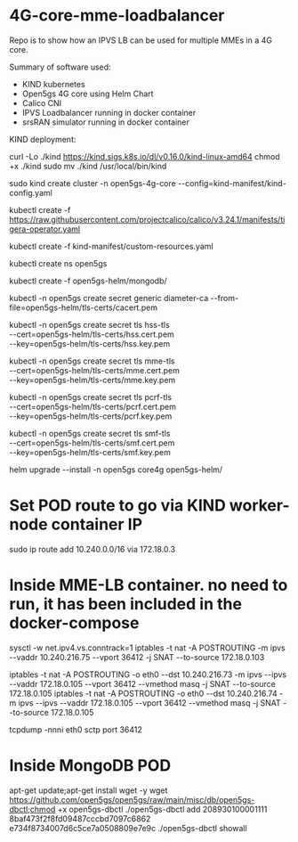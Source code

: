 # 4G-core-mme-loadbalancer

Repo is to show how an IPVS LB can be used for multiple MMEs in a 4G core.

Summary of software used:

- KIND kubernetes
- Open5gs 4G core using Helm Chart
- Calico CNI
- IPVS Loadbalancer running in docker container
- srsRAN simulator running in docker container

KIND deployment:

curl -Lo ./kind https://kind.sigs.k8s.io/dl/v0.16.0/kind-linux-amd64
chmod +x ./kind
sudo mv ./kind /usr/local/bin/kind

sudo kind create cluster -n open5gs-4g-core --config=kind-manifest/kind-config.yaml

kubectl create -f https://raw.githubusercontent.com/projectcalico/calico/v3.24.1/manifests/tigera-operator.yaml

kubectl create -f kind-manifest/custom-resources.yaml

kubectl create ns open5gs

kubectl create -f open5gs-helm/mongodb/

kubectl -n open5gs create secret generic diameter-ca --from-file=open5gs-helm/tls-certs/cacert.pem

kubectl -n open5gs create secret tls hss-tls \
  --cert=open5gs-helm/tls-certs/hss.cert.pem \
  --key=open5gs-helm/tls-certs/hss.key.pem
  
kubectl -n open5gs create secret tls mme-tls \
  --cert=open5gs-helm/tls-certs/mme.cert.pem \
  --key=open5gs-helm/tls-certs/mme.key.pem

kubectl -n open5gs create secret tls pcrf-tls \
  --cert=open5gs-helm/tls-certs/pcrf.cert.pem \
  --key=open5gs-helm/tls-certs/pcrf.key.pem

kubectl -n open5gs create secret tls smf-tls \
  --cert=open5gs-helm/tls-certs/smf.cert.pem \
  --key=open5gs-helm/tls-certs/smf.key.pem

helm upgrade --install -n open5gs core4g open5gs-helm/

# Set POD route to go via KIND worker-node container IP
sudo ip route add 10.240.0.0/16 via 172.18.0.3

# Inside MME-LB container. no need to run, it has been included in the docker-compose
sysctl -w net.ipv4.vs.conntrack=1
iptables -t nat -A POSTROUTING -m ipvs --vaddr 10.240.216.75 --vport 36412 -j SNAT --to-source 172.18.0.103

iptables -t nat -A POSTROUTING -o eth0 --dst 10.240.216.73 -m ipvs --ipvs --vaddr 172.18.0.105 --vport 36412 --vmethod masq -j SNAT --to-source 172.18.0.105
iptables -t nat -A POSTROUTING -o eth0 --dst 10.240.216.74 -m ipvs --ipvs --vaddr 172.18.0.105 --vport 36412 --vmethod masq -j SNAT --to-source 172.18.0.105

tcpdump -nnni eth0 sctp port 36412

# Inside MongoDB POD
apt-get update;apt-get install wget -y
wget https://github.com/open5gs/open5gs/raw/main/misc/db/open5gs-dbctl;chmod +x open5gs-dbctl
./open5gs-dbctl add 208930100001111 8baf473f2f8fd09487cccbd7097c6862 e734f8734007d6c5ce7a0508809e7e9c
./open5gs-dbctl showall